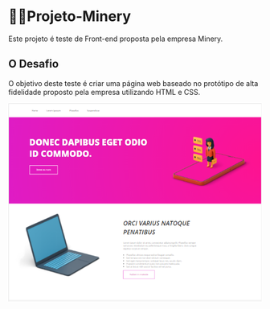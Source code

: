 # 👩‍💻Projeto-Minery

Este projeto é teste de Front-end proposta pela empresa Minery.

## O Desafio

O objetivo deste teste é criar uma página web baseado no protótipo de alta fidelidade proposto pela empresa utilizando HTML e CSS.

![](github/Tela.png)